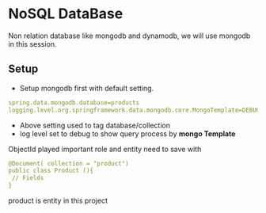 # NoSQL DataBase

Non relation database like mongodb and dynamodb, we will use mongodb in this session.

## Setup 
* Setup mongodb first with default setting. 
 ```yaml
spring.data.mongodb.database=products
logging.level.org.springframework.data.mongodb.core.MongoTemplate=DEBUG
```

* Above setting used to tag database/collection
* log level set to debug to show query process by **mongo Template**


ObjectId played important role and entity need to save with

```yaml
@Document( collection = "product")
public class Product (){
 // Fields
}
```

product is entity in this project